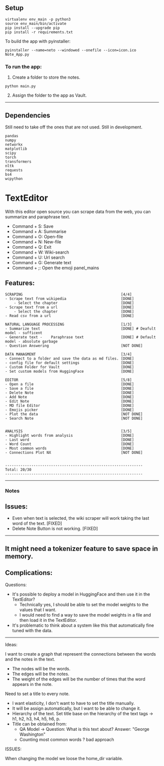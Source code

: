 
## Setup
```
virtualenv env_main -p python3
source env_main/bin/activate
pip install --upgrade pip
pip install -r requirements.txt
```


To build the app with pyinstaller:
```
pyinstaller --name=neto --windowed --onefile --icon=icon.ico Note_App.py
```


### To run the app:
1. Create a folder to store the notes.
```
python main.py 
```
2. Assign the folder to the app as Vault.


---
## Dependencies
Still need to take off the ones that are not used. Still in development.
```
pandas 
numpy
networkx 
matplotlib
scipy
torch
transformers
nltk
requests
bs4
wcpython
```
# TextEditor
With this editor open source you can scrape data from the web, you can summarize and paraphrase text.

- Command + S: Save
-  Command + A: Summarise
- Command + O: Open-file
- Command + N: New-file
- Command + Q: Exit
- Command + W: Wiki-search
- Command + U: Url search
- Command + G: Generate text
- Command + ;: Open the emoji panel_mains

Features:
---
    SCRAPING                                             [4/4]
    - Scrape text from wikipedia                         [DONE]
        - Select the chapter                             [DONE]
    - Scrape text from a url                             [DONE]
        - Select the chapter                             [DONE]
    - Read csv from a url                                [DONE]

    NATURAL LANGUAGE PROCESSING                          [1/3]
    - Summarize text                                     [DONE] # Deafult model - sufficent
    - Generate text -    Paraphrase text                 [DONE] # Default model - absolute garbage
    - Question Answering                                 [NOT DONE]

    DATA MANAGMENT                                       [3/4]
    - Connect to a folder and save the data as md files. [DONE]
    - config file for default settings                   [DONE]
    - Custom Folder for Vault                            [DONE]
    - Set custom models from HuggingFace                 [DONE] 

    EDITOR                                               [5/8]
    - Open a file                                        [DONE]
    - Save a file                                        [DONE]
    - Delete Note                                        [DONE]
    - Add Note                                           [DONE]
    - Edit Note                                          [DONE]
    - MD file Editor                                     [DONE]
    - Emojis picker                                      [DONE]
    - Plot the data                                      [NOT DONE] 
    - Search Note                                        [NOT DONE]


    ANALYSIS                                             [3/5]
    - Highlight words from analysis                      [DONE]
    - Last word                                          [DONE]
    - Word Count                                         [DONE]
    - Most common words                                  [DONE]
    - Connections Plot NX                                [NOT DONE]


    ---------------------------------------------------------------
    Total: 20/30    
    ---------------------------------------------------------------
---

### Notes
Issues:
---
- Even when text is selected, the wiki scraper will work taking the last word of the text. [FIXED]
- Delete Note Button is not working.                                                       [FIXED]
---
It might need a tokenizer feature to save space in memory.
---

Complications:
---

Questions:
- It's possible to deploy a model in HuggingFace and then use it in the TextEditor? 
   - Technically yes, I should be able to set the model weights to the values that I want.
    - I would need to find a way to save the model weights in a file and then load it in the TextEditor.
- It's problematic to think about a system like this that automatically fine tuned with the data.

---
Ideas: 

I want to create a graph that represent the connections between the words and the notes in the text.

- The nodes will be the words.
- The edges will be the notes.
- The weight of the edges will be the number of times that the word appears in the note.

Need to set a title to every note.
- I want elasticity, I don't want to have to set the title manually.
- It will be assign automatically, but I want to be able to change it.
- Hierarchy of the text. Set title base on the hierarchy of the text tags -> h1, h2, h3, h4, h5, h6, p.
- Title can be obtained from:
    - QA Model -> Question: What is this text about? Answer: "George Washington"
    - Counting most common words ? bad approach

ISSUES:

When changing the model we loose the home_dir variable.